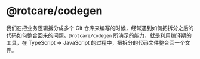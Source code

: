 # @rotcare/codegen

我们在把业务逻辑拆分成多个 Git 仓库来编写的时候，经常遇到如何把拆分之后的代码如何整合回来的问题。`@rotcare/codegen` 所演示的能力，就是利用编译期的工具，在 TypeScript => JavaScript 的过程中，把拆分的代码文件整合回一个文件。